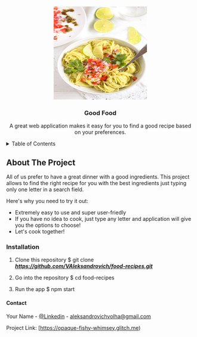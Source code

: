 
<!-- PROJECT LOGO -->
<br />
<div align="center">
  <a href="https://opaque-fishy-whimsey.glitch.me">
    <img src="pasta-guacamole-2.jpeg" alt="Logo" width="250" height="250">
  </a>

  <h3 align="center">Good Food </h3>

  <p align="center">
  A great web application makes it easy for you to find a good recipe based on your preferences. 
    <br /> 
  </p>
</div>


<!-- TABLE OF CONTENTS -->
<details>
  <summary>Table of Contents</summary>
  <ol>
    <li>
      <a href="#about-the-project">About The Project</a>
    </li>
    <li><a href="#installation">Installation</a></li>
    <li><a href="#contact">Contact</a></li>
  </ol>
</details>


<!-- ABOUT THE PROJECT -->
## About The Project

All of us prefer to have a great dinner with a good ingredients. This project allows to find the right recipe for you with the best ingredients just typing only one letter in a search field.

Here's why you need to try it out:
* Extremely easy to use and super user-friedly 
* If you have no idea to cook, just type any letter and application will give you the options to choose!
* Let's cook together!



### Installation

1. Clone this repository
$ git clone ***https://github.com/VAleksandrovich/food-recipes.git***

2. Go into the repository
$ cd food-recipes

3. Run the app
$ npm start


<!-- CONTACT -->

#### Contact

Your Name - [@Linkedin](https://www.linkedin.com/in/volha-aleksandrovich-449831266/) - aleksandrovichvolha@gmail.com

Project Link: [https://opaque-fishy-whimsey.glitch.me)



<!-- MARKDOWN LINKS & IMAGES -->








